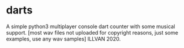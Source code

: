 # darts
A simple python3 multiplayer console dart counter with some musical support. [most wav files not uploaded for copyright reasons, just some examples, use any wav samples]
ILLVAN 2020.

